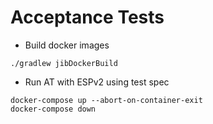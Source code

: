 # Acceptance Tests

* Build docker images
```shell
./gradlew jibDockerBuild
```

* Run AT with ESPv2 using test spec
```shell
docker-compose up --abort-on-container-exit
docker-compose down
```